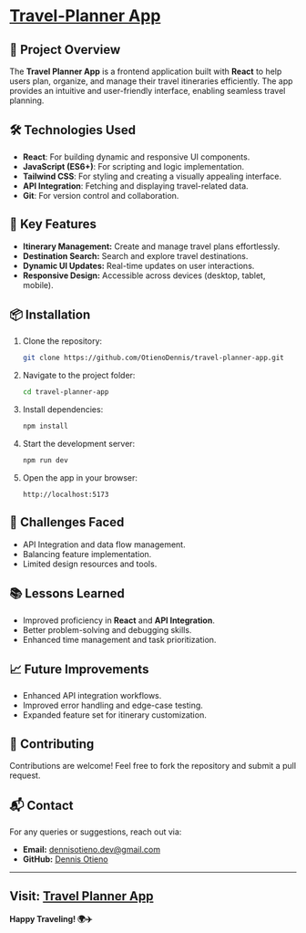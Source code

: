 # [Travel-Planner App](https://travel-planner-pink-ten.vercel.app/)

## 🚀 Project Overview
The **Travel Planner App** is a frontend application built with **React** to help users plan, organize, and manage their travel itineraries efficiently. The app provides an intuitive and user-friendly interface, enabling seamless travel planning.

## 🛠️ Technologies Used
- **React**: For building dynamic and responsive UI components.
- **JavaScript (ES6+)**: For scripting and logic implementation.
- **Tailwind CSS**: For styling and creating a visually appealing interface.
- **API Integration**: Fetching and displaying travel-related data.
- **Git**: For version control and collaboration.

## 📑 Key Features
- **Itinerary Management:** Create and manage travel plans effortlessly.
- **Destination Search:** Search and explore travel destinations.
- **Dynamic UI Updates:** Real-time updates on user interactions.
- **Responsive Design:** Accessible across devices (desktop, tablet, mobile).

## 📦 Installation
1. Clone the repository:
   ```bash
   git clone https://github.com/OtienoDennis/travel-planner-app.git
   ```
2. Navigate to the project folder:
   ```bash
   cd travel-planner-app
   ```
3. Install dependencies:
   ```bash
   npm install
   ```
4. Start the development server:
   ```bash
   npm run dev
   ```
5. Open the app in your browser:
   ```
   http://localhost:5173
   ```

## 🧠 Challenges Faced
- API Integration and data flow management.
- Balancing feature implementation.
- Limited design resources and tools.

## 📚 Lessons Learned
- Improved proficiency in **React** and **API Integration**.
- Better problem-solving and debugging skills.
- Enhanced time management and task prioritization.

## 📈 Future Improvements
- Enhanced API integration workflows.
- Improved error handling and edge-case testing.
- Expanded feature set for itinerary customization.

## 🤝 Contributing
Contributions are welcome! Feel free to fork the repository and submit a pull request.

## 📬 Contact
For any queries or suggestions, reach out via:
- **Email:** dennisotieno.dev@gmail.com
- **GitHub:** [Dennis Otieno](https://github.com/OtienoDennis)

---
**Visit:** [Travel Planner App](https://travel-planner-pink-ten.vercel.app/)
---
**Happy Traveling! 🌍✈️**
